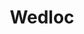 ---
title: "Wedloc"
description: "A social media app for wedding photographers to share their work and allow clients to interact with guests. This was the third UC Berkeley group project where I worked on the front-end design, React components, and Tailwind + Material UI implementation."
development: "Development Story Here"
images: []
repo_url: "https://github.com/Torvec/wedloc"
deploy_url: "https://wedloc-84c89e3ae29d.herokuapp.com/"
tech_stack: ["React", "Tailwind", "Material UI", "Node", "Express", "MongoDB", "Mongoose", "GraphQL", "Apollo Server"]
pubDate: "19 Oct 2023"
---